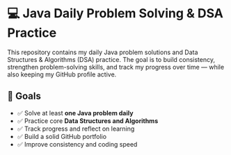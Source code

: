 # 💻 Java Daily Problem Solving & DSA Practice

This repository contains my daily Java problem solutions and Data Structures & Algorithms (DSA) practice. The goal is to build consistency, strengthen problem-solving skills, and track my progress over time — while also keeping my GitHub profile active.



## 🎯 Goals

- ✅ Solve at least **one Java problem daily**
- ✅ Practice core **Data Structures and Algorithms**
- ✅ Track progress and reflect on learning
- ✅ Build a solid GitHub portfolio
- ✅ Improve consistency and coding speed